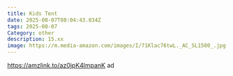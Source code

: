 ```yaml
---
title: Kids Tent
date: 2025-08-07T08:04:43.034Z
tags: 2025-08-07
Category: other
description: 15.xx
image: https://m.media-amazon.com/images/I/71Klac76twL._AC_SL1500_.jpg
---
```

https://amzlink.to/az0jpK4lmpanK ad